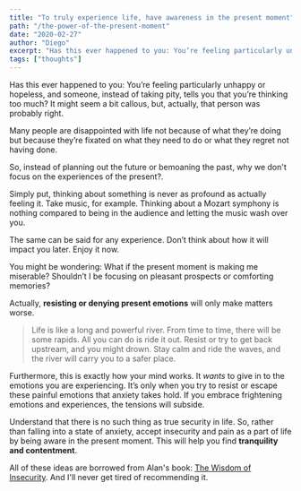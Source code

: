 ```yaml
---
title: "To truly experience life, have awareness in the present moment"
path: "/the-power-of-the-present-moment"
date: "2020-02-27"
author: "Diego"
excerpt: "Has this ever happened to you: You’re feeling particularly unhappy or hopeless, and someone, instead of taking pity, tells you that you’re thinking too much? It might seem a bit callous, but, actually, that person was probably right."
tags: ["thoughts"]
---
```


Has this ever happened to you: You’re feeling particularly unhappy or hopeless, and someone, instead of taking pity, tells you that you’re thinking too much? It might seem a bit callous, but, actually, that person was probably right.

Many people are disappointed with life not because of what they’re doing but because they’re fixated on what they need to do or what they regret not having done.

So, instead of planning out the future or bemoaning the past, why we don't focus on the experiences of the present?.

Simply put, thinking about something is never as profound as actually feeling it. Take music, for example. Thinking about a Mozart symphony is nothing compared to being in the audience and letting the music wash over you.

The same can be said for any experience. Don’t think about how it will impact you later. Enjoy it now.

You might be wondering: What if the present moment is making me miserable? Shouldn’t I be focusing on pleasant prospects or comforting memories?

Actually, **resisting or denying present emotions** will only make matters worse.

> Life is like a long and powerful river. From time to time, there will be some rapids. All you can do is ride it out. Resist or try to get back upstream, and you might drown. Stay calm and ride the waves, and the river will carry you to a safer place.

Furthermore, this is exactly how your mind works. It <em>wants</em> to give in to the emotions you are experiencing. It’s only when you try to resist or escape these painful emotions that anxiety takes hold. If you embrace frightening emotions and experiences, the tensions will subside.

Understand that there is no such thing as true security in life. So, rather than falling into a state of anxiety, accept insecurity and pain as a part of life by being aware in the present moment. This will help you find **tranquility and contentment**.

All of these ideas are borrowed from Alan's book: [The Wisdom of Insecurity](https://www.goodreads.com/book/show/551520.The_Wisdom_of_Insecurity). And I'll never get tired of recommending it.

